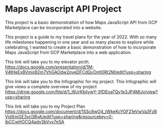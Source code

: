 # Maps Javascript API Project

This project is a basic demonstration of how Maps JavaScript API from GCP Marketplace can be incorporated into a website. 

This project is a guide to my travel plans for the year of 2022. With so many life milestones happening in one year and so many places to explore while celebrating, I wanted to create a basic demonstration of how to incorporate Maps JavaScript from GCP Marketplace into a web application.


This link will take you to my elevator picth.
https://docs.google.com/presentation/d/1M-V4tHeExBVmo92m7VhGAOdw2qyeDFCdQvOntI0Rt2M/edit?usp=sharing


This link will take you to the Infographic for my project. This Infographic will give views a complete overview of my project
https://drive.google.com/file/d/1_l6UrKbiiywY-3fDEoaTQv1e3JP4MIJv/view?usp=sharing


This link will take you to my Project Plan 
https://docs.google.com/document/d/1SSc8wO4_tWkeKcYGF21eVwVa3FzBVjdXmGE3vri3ByA/edit?usp=sharing&resourcekey=0-lbCCwHOCQ4adv3bVvx7eSA




